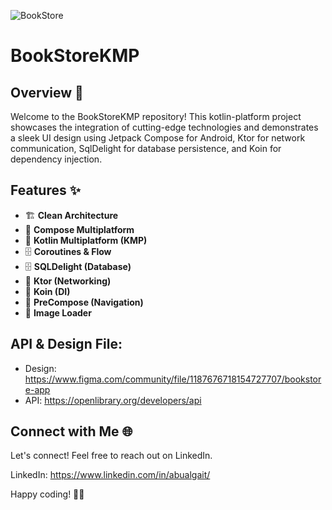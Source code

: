 ![BookStore](https://github.com/abualgait/BookStoreKMP/assets/38107393/3d2a167f-ceca-4628-9811-8a5c763d41b4)


# BookStoreKMP 

## Overview 🚀



Welcome to the BookStoreKMP repository! This kotlin-platform project showcases the integration of cutting-edge technologies and demonstrates a sleek UI design using Jetpack Compose for Android, Ktor for network communication, SqlDelight for database persistence, and Koin for dependency injection.

## Features ✨

- 🏗 **Clean Architecture** 
- 🎨 **Compose Multiplatform**  
- 🚀 **Kotlin Multiplatform (KMP)**
- 🗄️ **Coroutines & Flow** 
- 🗄️ **SQLDelight (Database)**
- 🚀 **Ktor (Networking)**
- 🚀 **Koin (DI)**
- 🚀 **PreCompose (Navigation)**
- 🚀 **Image Loader**
  

## API & Design File:
- Design: https://www.figma.com/community/file/1187676718154727707/bookstore-app
- API: https://openlibrary.org/developers/api

## Connect with Me 🌐

Let's connect! Feel free to reach out on LinkedIn.

LinkedIn: https://www.linkedin.com/in/abualgait/

Happy coding! 🚀✨
